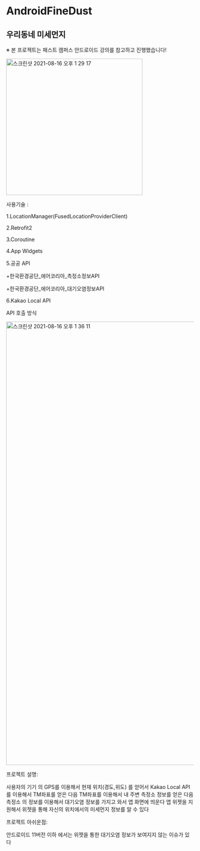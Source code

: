 # AndroidFineDust


## 우리동네 미세먼지
※ 본 프로젝트는 패스트 캠퍼스 안드로이드 강의를 참고하고 진행했습니다!

<img width="366" alt="스크린샷 2021-08-16 오후 1 29 17" src="https://user-images.githubusercontent.com/59818827/129527170-e194ce7e-ab4c-4008-8a66-a9ac70992064.png">

 
사용기술 : 
 
1.LocationManager(FusedLocationProviderClient)
 
2.Retrofit2
 
3.Coroutine 
 
4.App Widgets
 
5.공공 API
 
+한국환경공단_에어코리아_측정소정보API

+한국환경공단_에어코리아_대기오염정보API

6.Kakao Local API
 
 
API 호출 방식
 
 
 <img width="1189" alt="스크린샷 2021-08-16 오후 1 36 11" src="https://user-images.githubusercontent.com/59818827/129514312-7181dd90-4ea8-4acc-991a-7e67745bec1c.png">


 
프로젝트 설명:
 
사용자의 기기 의 GPS를 이용해서 현재 위치(경도,위도) 를 얻어서 Kakao Local API를 이용해서 TM좌표를 얻은 다음 
TM좌표를 이용해서 내 주변 측정소 정보를 얻은 다음 측정소 의 정보를 이용해서 대기오염 정보를 가지고 와서 앱 화면에 띄운다
앱 위젯을 지원해서 위젯을 통해 자신의 위치에서의 미세먼지 정보를 알 수 있다
 
프로젝트 아쉬운점:
 
안드로이드 11버전 이하 에서는 위젯을 통한 대기오염 정보가 보여지지 않는 이슈가 있다 

